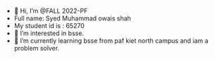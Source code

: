 - 👋 Hi, I’m @FALL 2022-PF
- Full name: Syed Muhammad owais shah
- My student id is : 65270
- 👀 I’m interested in bsse.
- 🌱 I’m currently learning bsse from paf kiet north campus and iam a problem solver.

<!---
Syedowais16/Syedowais16 is a ✨ special ✨ repository because its `README.md` (this file) appears on your GitHub profile.
You can click the Preview link to take a look at your changes.
--->
